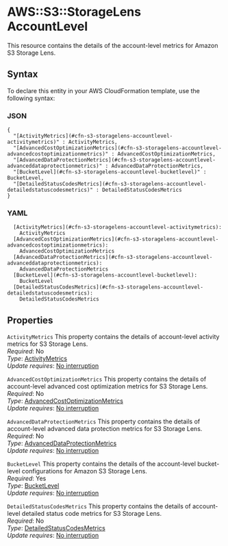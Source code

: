 # AWS::S3::StorageLens AccountLevel<a name="aws-properties-s3-storagelens-accountlevel"></a>

This resource contains the details of the account\-level metrics for Amazon S3 Storage Lens\.

## Syntax<a name="aws-properties-s3-storagelens-accountlevel-syntax"></a>

To declare this entity in your AWS CloudFormation template, use the following syntax:

### JSON<a name="aws-properties-s3-storagelens-accountlevel-syntax.json"></a>

```
{
  "[ActivityMetrics](#cfn-s3-storagelens-accountlevel-activitymetrics)" : ActivityMetrics,
  "[AdvancedCostOptimizationMetrics](#cfn-s3-storagelens-accountlevel-advancedcostoptimizationmetrics)" : AdvancedCostOptimizationMetrics,
  "[AdvancedDataProtectionMetrics](#cfn-s3-storagelens-accountlevel-advanceddataprotectionmetrics)" : AdvancedDataProtectionMetrics,
  "[BucketLevel](#cfn-s3-storagelens-accountlevel-bucketlevel)" : BucketLevel,
  "[DetailedStatusCodesMetrics](#cfn-s3-storagelens-accountlevel-detailedstatuscodesmetrics)" : DetailedStatusCodesMetrics
}
```

### YAML<a name="aws-properties-s3-storagelens-accountlevel-syntax.yaml"></a>

```
  [ActivityMetrics](#cfn-s3-storagelens-accountlevel-activitymetrics): 
    ActivityMetrics
  [AdvancedCostOptimizationMetrics](#cfn-s3-storagelens-accountlevel-advancedcostoptimizationmetrics): 
    AdvancedCostOptimizationMetrics
  [AdvancedDataProtectionMetrics](#cfn-s3-storagelens-accountlevel-advanceddataprotectionmetrics): 
    AdvancedDataProtectionMetrics
  [BucketLevel](#cfn-s3-storagelens-accountlevel-bucketlevel): 
    BucketLevel
  [DetailedStatusCodesMetrics](#cfn-s3-storagelens-accountlevel-detailedstatuscodesmetrics): 
    DetailedStatusCodesMetrics
```

## Properties<a name="aws-properties-s3-storagelens-accountlevel-properties"></a>

`ActivityMetrics`  <a name="cfn-s3-storagelens-accountlevel-activitymetrics"></a>
This property contains the details of account\-level activity metrics for S3 Storage Lens\.  
*Required*: No  
*Type*: [ActivityMetrics](aws-properties-s3-storagelens-activitymetrics.md)  
*Update requires*: [No interruption](https://docs.aws.amazon.com/AWSCloudFormation/latest/UserGuide/using-cfn-updating-stacks-update-behaviors.html#update-no-interrupt)

`AdvancedCostOptimizationMetrics`  <a name="cfn-s3-storagelens-accountlevel-advancedcostoptimizationmetrics"></a>
This property contains the details of account\-level advanced cost optimization metrics for S3 Storage Lens\.  
*Required*: No  
*Type*: [AdvancedCostOptimizationMetrics](aws-properties-s3-storagelens-advancedcostoptimizationmetrics.md)  
*Update requires*: [No interruption](https://docs.aws.amazon.com/AWSCloudFormation/latest/UserGuide/using-cfn-updating-stacks-update-behaviors.html#update-no-interrupt)

`AdvancedDataProtectionMetrics`  <a name="cfn-s3-storagelens-accountlevel-advanceddataprotectionmetrics"></a>
This property contains the details of account\-level advanced data protection metrics for S3 Storage Lens\.  
*Required*: No  
*Type*: [AdvancedDataProtectionMetrics](aws-properties-s3-storagelens-advanceddataprotectionmetrics.md)  
*Update requires*: [No interruption](https://docs.aws.amazon.com/AWSCloudFormation/latest/UserGuide/using-cfn-updating-stacks-update-behaviors.html#update-no-interrupt)

`BucketLevel`  <a name="cfn-s3-storagelens-accountlevel-bucketlevel"></a>
This property contains the details of the account\-level bucket\-level configurations for Amazon S3 Storage Lens\.  
*Required*: Yes  
*Type*: [BucketLevel](aws-properties-s3-storagelens-bucketlevel.md)  
*Update requires*: [No interruption](https://docs.aws.amazon.com/AWSCloudFormation/latest/UserGuide/using-cfn-updating-stacks-update-behaviors.html#update-no-interrupt)

`DetailedStatusCodesMetrics`  <a name="cfn-s3-storagelens-accountlevel-detailedstatuscodesmetrics"></a>
This property contains the details of account\-level detailed status code metrics for S3 Storage Lens\.  
*Required*: No  
*Type*: [DetailedStatusCodesMetrics](aws-properties-s3-storagelens-detailedstatuscodesmetrics.md)  
*Update requires*: [No interruption](https://docs.aws.amazon.com/AWSCloudFormation/latest/UserGuide/using-cfn-updating-stacks-update-behaviors.html#update-no-interrupt)